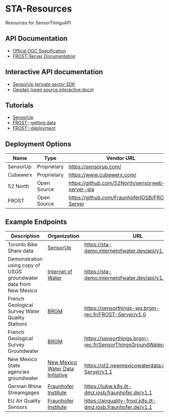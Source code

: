 # STA-Resources
Resources for SensorThingsAPI

## API Documentation

- [Offical OGC Specification](https://www.ogc.org/standards/sensorthings)
- [FROST-Server Documentation](https://fraunhoferiosb.github.io/FROST-Server/)

## Interactive API documentation
- [SensorUp (private sector SDK](https://developers.sensorup.com/docs/#introduction)
- [Geodan (open source interactive docs)](https://gost1.docs.apiary.io)

## Tutorials
- [SensorUp](https://developers.sensorup.com/tutorials)
- [FROST--getting data](https://fraunhoferiosb.github.io/FROST-Server/sensorthingsapi/3_GettingData.html)
- [FROST--deployment](https://fraunhoferiosb.github.io/FROST-Server/sensorthingsapi/deploy/0_Docker.html)

## Deployment Options

|Name|Type|Vendor URL|
|-|-|-|
|SensorUp|Proprietary|https://sensorup.com/|
|Cubewerx|Proprietary|https://www.cubewerx.com/|
|52 North|Open Source|https://github.com/52North/sensorweb-server-sta|
|FROST|Open Source|https://github.com/FraunhoferIOSB/FROST-Server|

## Example Endpoints

|Description|Organization|URL|
|-|-|-|
|Toronto Bike Share data|[SensorUp](https://sensorup.com/)|https://sta-demo.internetofwater.dev/api/v1.1|
|Demonstration using copy of USGS groundwater data from New Mexico|[Internet of Water](https://internetofwater.org)|https://sta-demo.internetofwater.dev/api/v1.1|
|French Geological Survey Water Quality Stations|[BRGM](https://www.brgm.fr/en)|https://sensorthings-wq.brgm-rec.fr/FROST-Server/v1.0|
|French Geological Survey Groundwater|[BRGM](https://www.brgm.fr/en)|https://sensorthings.brgm-rec.fr/SensorThingsGroundWater/v1.0|
|New Mexico State agencies groundwater|[New Mexico Water Data Initiative](https://newmexicowaterdata.org)|https://st2.newmexicowaterdata.org/FROST-Server/v1.1|
|German Rhine Streamgages|[Fraunhofer Institute](https://www.fraunhofer.de/en.html)|https://lubw.k8s.ilt-dmz.iosb.fraunhofer.de/v1.1|
|EU Air Quality Sensors|[Fraunhofer Institute](https://www.fraunhofer.de/en.html)|https://airquality-frost.k8s.ilt-dmz.iosb.fraunhofer.de/v1.1|
